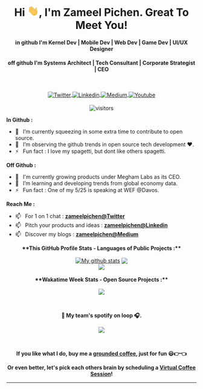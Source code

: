 <h1 align="center"> Hi <img src="https://raw.githubusercontent.com/ABSphreak/ABSphreak/master/gifs/Hi.gif" width="30px">, I'm Zameel Pichen. Great To Meet You!</h1>
<h4 align="center">in github I'm Kernel Dev | Mobile Dev | Web Dev | Game Dev | UI/UX Designer</h4>
<h4 align="center">off github I'm Systems Architect | Tech Consultant | Corporate Strategist | CEO</h4>

<br/>
<p align="center">

<a href="https://twitter.com/zameelpichen" target="_blank">
  <img align="center" src="https://img.shields.io/twitter/follow/zameelpichen?color=1DA1F2&label=The+Bird&logo=twitter&style=for-the-badge" alt="Twitter" />
</a>  
<a href="https://www.linkedin.com/in/zameelpichen/" target="_blank">
  <img align="center" src="https://img.shields.io/badge/-CONNECT-blue?style=for-the-badge&logo=Linkedin&link=https://www.linkedin.com/in/zameelpichen/" alt="Linkedin" />
</a>
<a href="https://zameelpichen.medium.com/" target="_blank">
  <img align="center" src="https://img.shields.io/badge/Medium-12100E?style=for-the-badge&logo=medium&logoColor=white" alt="Medium" />
</a>  
<a href="https://www.youtube.com/channel/UCl1rd4T2Dii4kD128CShq5w" target="_blank">
  <img align="center" src="https://img.shields.io/static/v1?label=&message=Subscribe&logo=YouTube&color=FF0000&style=for-the-badge" alt="Youtube" />
</a>  
<br/><br/>

<img align="center" src="https://komarev.com/ghpvc/?username=zameelpichen&label=Guests+Since+April+2023&style=for-the-badge" alt="visitors" />

</p>

<!--[![Youtube](https://img.shields.io/static/v1?label=JohannesMilke&message=Subscribe&logo=YouTube&color=FF0000&style=for-the-badge)][youtube]
[![Twitter Follow](https://img.shields.io/twitter/follow/zameelpichen?color=1DA1F2&label=Followers&logo=twitter&style=for-the-badge)][zameelpichen@Twitter]
[![GitHub followers](https://img.shields.io/github/followers/zameelpichen?logo=GitHub&style=for-the-badge)][Github Followers]
[![Linkedin: zameelpichen](https://img.shields.io/badge/-CONNECT-blue?style=for-the-badge&logo=Linkedin&link=https://www.linkedin.com/in/zameelpichen/)][zameelpichen@Linkedin]
![visitors](https://visitor-badge-reloaded.herokuapp.com/badge?page_id=zameelpichen.zameelpichen&color=00cf00&style=for-the-badge)-->


**In Github :**
- 🔭 &ensp;I’m currently squeezing in some extra time to contribute to open source.
- 🌱 &ensp;I’m observing the github trends in open source tech development ❤️.
- ⚡ &ensp;Fun fact : I love my spagetti, but dont like others spagetti. 

**Off Github :** 
- 🔭 &ensp;I'm currently growing products under Megham Labs as its CEO.
- 🌱 &ensp;I’m learning and developing trends from global economy data.
- ⚡ &ensp;Fun fact : One of my 5/25 is speaking at WEF @Davos. 

**Reach Me :**
- 📫 &ensp;For 1 on 1 chat : [**zameelpichen@Twitter**][zameelpichen@Twitter]
- 📫 &ensp;Pitch your products and ideas : [**zameelpichen@Linkedin**][zameelpichen@Linkedin]
- 📫 &ensp;Discover my blogs : [**zameelpichen@Medium**][zameelpichen@Medium]

<p align="center"><b>
**This GitHub Profile Stats - Languages of Public Projects :**  
  </b></p>

<p align="center">
<a href="#">
  <img height="182px" width="auto" align="center" src="https://github-readme-stats.vercel.app/api?username=zameelpichen&show_icons=true&line_height=27&include_all_commits=true&theme=gotham&count_private=true" alt="My github stats" /></a>  
<a href="#">
  <img height="182px" width="auto" align="center" src="https://github-readme-stats.vercel.app/api/top-langs/?username=zameelpichen&langs_count=8&theme=gotham&layout=compact" />
</a>
<br/>
<a href="#"><img height="182px" width="auto" src="https://github-readme-streak-stats.herokuapp.com/?user=zameelpichen&theme=dark&v=2"></a>
</p>
<p align="center"><b>
**Wakatime Week Stats - Open Source Projects :**  
  </b></p>
<p align="center">
<a href="#">
  <img height="auto" width="auto" align="center" src="https://github-readme-stats.vercel.app/api/wakatime?username=zameelpichen&theme=gotham&v=2&hide_progress=true&layout=compact" />
</a><br/>
</p>

<br/>
<p align="center" ><b>
🎵 My team's spotify on loop 🎧. </b></p>
<p align="center" >
<a href="#">
  <img align="center" src="https://spotify-github-profile.vercel.app/api/view?uid=faxcjb32svzntg6dpx904exsj&cover_image=true&theme=natemoo-re&show_offline=false&background_color=0aff27&interchange=true&bar_color=4602e3&bar_color_cover=true" />
</a>
</p>

<br/>

<p align="center">
<b>
  If you like what I do, buy me a <a href="https://www.buymeacoffee.com/zameel" target="_blank">grounded coffee</a>, just for fun 😃👉👈
  </b>
<p align="center">
<p align="center">
  <b>Or even better, let's pick each others brain by scheduling a <a href="https://calendly.com/zameelpichen/coffee">Virtual Coffee Session</a>!</b>
<p align="center">


---

[zameelpichen@Linkedin]:https://www.linkedin.com/in/zameelpichen/
[Github]:https://github.com/zameelpichen
[Github Followers]:https://github.com/zameelpichen?tab=followers
[zameelpichen@Twitter]:https://twitter.com/zameelpichen
[zameelpichen@Medium]:https://zameelpichen.medium.com
[grow@meghamlabs.com]:mailto:grow@meghamlabs.com
